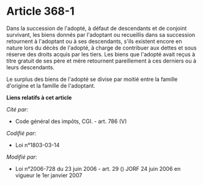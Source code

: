 # Article 368-1

Dans la succession de l'adopté, à défaut de descendants et de conjoint survivant, les biens donnés par l'adoptant ou
recueillis dans sa succession retournent à l'adoptant ou à ses descendants, s'ils existent encore en nature lors du décès de
l'adopté, à charge de contribuer aux dettes et sous réserve des droits acquis par les tiers. Les biens que l'adopté avait
reçus à titre gratuit de ses père et mère retournent pareillement à ces derniers ou à leurs descendants.

Le surplus des biens de l'adopté se divise par moitié entre la famille d'origine et la famille de l'adoptant.

**Liens relatifs à cet article**

_Cité par_:

  - Code général des impôts, CGI. - art. 786 (V)

_Codifié par_:

  - Loi n°1803-03-14

_Modifié par_:

  - Loi n°2006-728 du 23 juin 2006 - art. 29 () JORF 24 juin 2006 en vigueur le 1er janvier 2007
